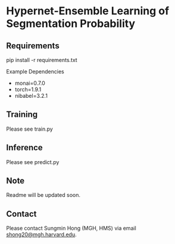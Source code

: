 # Hypernet-Ensemble Learning of Segmentation Probability

## Requirements

pip install -r requirements.txt

Example Dependencies
* monai=0.7.0
* torch=1.9.1
* nibabel=3.2.1

## Training 

Please see train.py 

## Inference 

Please see predict.py

## Note

Readme will be updated soon.

## Contact

Please contact Sungmin Hong (MGH, HMS) via email shong20@mgh.harvard.edu. 